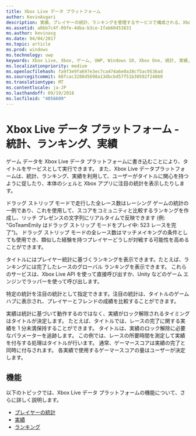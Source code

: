 ```yaml
---
title: Xbox Live データ プラットフォーム
author: KevinAsgari
description: 実績、プレイヤーの統計、ランキングを管理するサービスで構成される、Xbox Live データ プラットフォームの概要について説明します。
ms.assetid: a8bb7c4f-09fe-4dba-b3ce-1fab60453831
ms.author: kevinasg
ms.date: 04/04/2017
ms.topic: article
ms.prod: windows
ms.technology: uwp
keywords: Xbox Live, Xbox, ゲーム, UWP, Windows 10, Xbox One, 統計, 実績, ランキング, 設計, データ プラットフォーム
ms.localizationpriority: medium
ms.openlocfilehash: fa9f3e9fa697e3ec7ca474a6e0a38cf5ac9536ad
ms.sourcegitcommit: 68fcac3288d5698a13dbcbd57f51b30592f24860
ms.translationtype: MT
ms.contentlocale: ja-JP
ms.lasthandoff: 09/19/2018
ms.locfileid: "4056609"
---
```

# <a name="xbox-live-data-platform---stats-leaderboards-achievements"></a>Xbox Live データ プラットフォーム - 統計、ランキング、実績

ゲーム データを Xbox Live データ プラットフォームに書き込むことにより、タイトルをサービスとして実行できます。 また、Xbox Live データプラットフォームは、統計、ランキング、実績を利用して、ユーザーがタイトルに関心を持つように促したり、本体のシェルと Xbox アプリに注目の統計を表示したりします。

ドラッグ ストリップ モードで走行した全レース数はレーシング ゲームの統計の一例であり、これを使用して、スコアをコミュニティと比較するランキングを作成し、リッチ プレゼンスの文字列にリアルタイムで反映できます (例: "GoTeamEmily はドラッグ ストリップ モードをプレイ中: 523 レースを完了")。 ドラッグ ストリップ モードの全レース数はマッチメイキングの条件としても使用でき、類似した経験を持つプレイヤーどうしが対戦する可能性を高めることができます。

タイトルにはプレイヤー統計に基づくランキングを表示できます。たとえば、ランキングには完了したレースのグローバル ランキングを表示できます。 これらのサービスは、Xbox Live API を使って直接呼び出すか、Unity などのゲーム エンジンでラッパーを使って呼び出します。

特定の統計を注目の統計として指定できます。注目の統計は、タイトルのゲーム ハブに表示され、プレイヤーとフレンドの成績を比較することができます。

実績は統計に基づいて動作するのではなく、実績がロック解除されるタイミングはタイトルが決定します。 たとえば、タイトルでは、レースの完了に関する実績を 1 分未満保持することができます。 タイトルは、実績のロック解除に必要なパラメーターを追跡します。 この例では、レースの所要時間を測定して実績を付与する処理はタイトルが行います。 通常、ゲーマースコアは実績の完了と同時に付与されます。 各実績で使用するゲーマースコアの量はユーザーが決定します。

## <a name="features"></a>機能 ##
以下のトピックでは、Xbox Live データ プラットフォームの機能について、さらに詳しく説明します。

* [プレイヤーの統計](../leaderboards-and-stats-2017/player-stats.md)
* [実績](../achievements-2017/achievements.md)
* [ランキング](../leaderboards-and-stats-2017/leaderboards.md)
